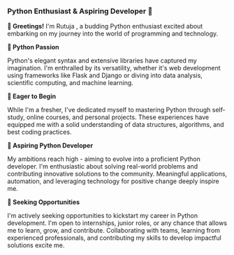 

### Python Enthusiast & Aspiring Developer 🐍

**👋 Greetings!**
I'm Rutuja , a budding Python enthusiast excited about embarking on my journey into the world of programming and technology.

**🐍 Python Passion**

Python's elegant syntax and extensive libraries have captured my imagination. I'm enthralled by its versatility, whether it's web development using frameworks like Flask and Django or diving into data analysis, scientific computing, and machine learning.

**💼 Eager to Begin**

While I'm a fresher, I've dedicated myself to mastering Python through self-study, online courses, and personal projects. These experiences have equipped me with a solid understanding of data structures, algorithms, and best coding practices.

**🚀 Aspiring Python Developer**

My ambitions reach high - aiming to evolve into a proficient Python developer. I'm enthusiastic about solving real-world problems and contributing innovative solutions to the community. Meaningful applications, automation, and leveraging technology for positive change deeply inspire me.

**🌱 Seeking Opportunities**

I'm actively seeking opportunities to kickstart my career in Python development. I'm open to internships, junior roles, or any chance that allows me to learn, grow, and contribute. Collaborating with teams, learning from experienced professionals, and contributing my skills to develop impactful solutions excite me.


<!---
Rutuja-Chavan-137/Rutuja-Chavan-137 is a ✨ special ✨ repository because its `README.md` (this file) appears on your GitHub profile.
You can click the Preview link to take a look at your changes.
--->
